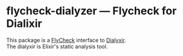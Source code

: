 # flycheck-dialyzer ― Flycheck for Dialixir
This package is a [FlyCheck](http://www.flycheck.org/en/latest/) interface to [Dialyxir](http://github.com/jeremyjh/dialyxir).  
The dialyxir is  Elixir's static analysis tool.
